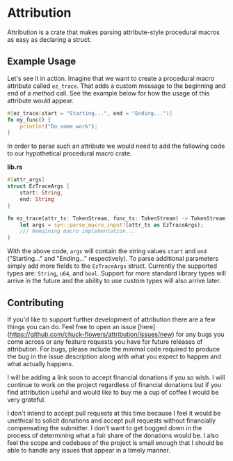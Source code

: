 # Attribution

Attribution is a crate that makes parsing attribute-style procedural macros as 
easy as declaring a struct.

## Example Usage

Let's see it in action. Imagine that we want to create a procedural macro 
attribute called `ez_trace`. That adds a custom message to the beginning and 
end of a method call. See the example below for how the usage of this attribute 
would appear.

```rust
#[ez_trace(start = "Starting...", end = "Ending...")]
fn my_func() {
    println!("Do some work");
}
```

In order to parse such an attribute we would need to add the following code to 
our hypothetical procedural macro crate.

**lib.rs**
```rust
#[attr_args]
struct EzTraceArgs {
    start: String,
    end: String
}

fn ez_trace(attr_ts: TokenStream, func_ts: TokenStream) -> TokenStream {
    let args = syn::parse_macro_input!(attr_ts as EzTraceArgs);
    /// Remaining macro implementation...
}
```

With the above code, `args` will contain the string values `start` and `end` 
("Starting..." and "Ending..." respectively). To parse additional parameters 
simply add more fields to the `EzTraceArgs` struct. Currently the supported 
types are: `String`, `u64`, and `bool`. Support for more standard library types 
will arrive in the future and the ability to use custom types will also arrive 
later.

## Contributing

If you'd like to support further development of attribution there are a few 
things you can do. Feel free to open an issue [here]
(https://github.com/chuck-flowers/attribution/issues/new) for any bugs you come 
across or any feature requests you have for future releases of attribution. For 
bugs, please include the minimal code required to produce the bug in the issue 
description along with what you expect to happen and what actually happens.

I will be adding a link soon to accept financial donations if you so wish. I 
will continue to work on the project regardless of financial donations but if 
you find attribution useful and would like to buy me a cup of coffee I would 
be very grateful.

I don't intend to accept pull requests at this time because I feel it would be 
unethical to solicit donations and accept pull requests without financially 
compensating the submitter. I don't want to get bogged down in the process of 
determining what a fair share of the donations would be. I also feel the scope 
and codebase of the project is small enough that I should be able to handle any 
issues that appear in a timely manner.